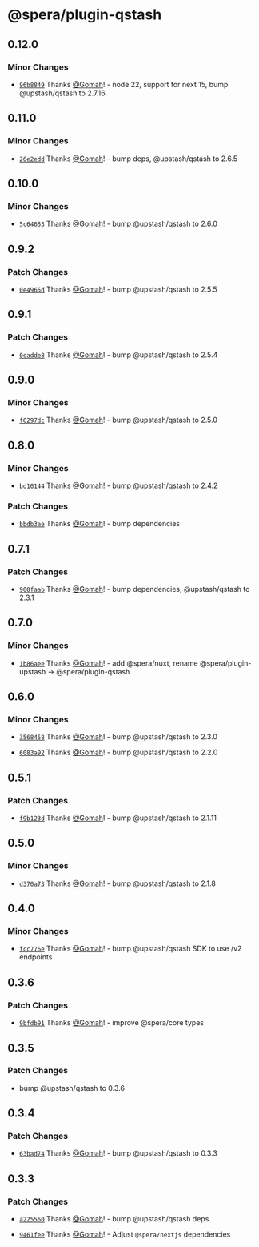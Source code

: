 # @spera/plugin-qstash

## 0.12.0

### Minor Changes

- [`96b8849`](https://github.com/Gomah/spera/commit/96b8849f4c2dc46b1c5b838c8e8a54b74842b697) Thanks [@Gomah](https://github.com/Gomah)! - node 22, support for next 15, bump @upstash/qstash to 2.7.16

## 0.11.0

### Minor Changes

- [`26e2edd`](https://github.com/Gomah/spera/commit/26e2edd02e0a0a1ba9ca0406407a442c6ca59f0f) Thanks [@Gomah](https://github.com/Gomah)! - bump deps, @upstash/qstash to 2.6.5

## 0.10.0

### Minor Changes

- [`5c64653`](https://github.com/Gomah/spera/commit/5c646535e88539e6c44017efabe0040e5aa62c21) Thanks [@Gomah](https://github.com/Gomah)! - bump @upstash/qstash to 2.6.0

## 0.9.2

### Patch Changes

- [`0e4965d`](https://github.com/Gomah/spera/commit/0e4965d815ebd4082c663387d6838eda6114cc0d) Thanks [@Gomah](https://github.com/Gomah)! - bump @upstash/qstash to 2.5.5

## 0.9.1

### Patch Changes

- [`0eadde8`](https://github.com/Gomah/spera/commit/0eadde8a25966a19e7bdae84554a4127c37cf53f) Thanks [@Gomah](https://github.com/Gomah)! - bump @upstash/qstash to 2.5.4

## 0.9.0

### Minor Changes

- [`f6297dc`](https://github.com/Gomah/spera/commit/f6297dc4b81f1af35186e78f373705ea4a7cce78) Thanks [@Gomah](https://github.com/Gomah)! - bump @upstash/qstash to 2.5.0

## 0.8.0

### Minor Changes

- [`bd10144`](https://github.com/Gomah/spera/commit/bd10144ab20daf0fc0e39842b46275bfc2647c81) Thanks [@Gomah](https://github.com/Gomah)! - bump @upstash/qstash to 2.4.2

### Patch Changes

- [`bbdb3ae`](https://github.com/Gomah/spera/commit/bbdb3aed4dcd395ab5634e3b23a8031988b59b1b) Thanks [@Gomah](https://github.com/Gomah)! - bump dependencies

## 0.7.1

### Patch Changes

- [`900faab`](https://github.com/Gomah/spera/commit/900faabdb4be64600bf7d57aedcc30cbd5a49ea7) Thanks [@Gomah](https://github.com/Gomah)! - bump dependencies, @upstash/qstash to 2.3.1

## 0.7.0

### Minor Changes

- [`1b86aee`](https://github.com/Gomah/spera/commit/1b86aee9ab3db4d8bf622b93b70f44e1e73ff451) Thanks [@Gomah](https://github.com/Gomah)! - add @spera/nuxt, rename @spera/plugin-upstash -> @spera/plugin-qstash

## 0.6.0

### Minor Changes

- [`3568458`](https://github.com/Gomah/spera/commit/356845834308714ce87c7c532aefd935f38840bd) Thanks [@Gomah](https://github.com/Gomah)! - bump @upstash/qstash to 2.3.0

- [`6083a92`](https://github.com/Gomah/spera/commit/6083a92215dac166dbe8bf6b47f19eb481fa1c2a) Thanks [@Gomah](https://github.com/Gomah)! - bump @upstash/qstash to 2.2.0

## 0.5.1

### Patch Changes

- [`f9b123d`](https://github.com/Gomah/spera/commit/f9b123d845538cbbbd4ecacb050530e8ea76ef41) Thanks [@Gomah](https://github.com/Gomah)! - bump @upstash/qstash to 2.1.11

## 0.5.0

### Minor Changes

- [`d370a73`](https://github.com/Gomah/spera/commit/d370a732c5523841137c8b517c512b7f7bd72517) Thanks [@Gomah](https://github.com/Gomah)! - bump @upstash/qstash to 2.1.8

## 0.4.0

### Minor Changes

- [`fcc776e`](https://github.com/Gomah/spera/commit/fcc776e947b92aba4f770d70cb145214ff38b2c3) Thanks [@Gomah](https://github.com/Gomah)! - bump @upstash/qstash SDK to use /v2 endpoints

## 0.3.6

### Patch Changes

- [`9bfdb91`](https://github.com/Gomah/spera/commit/9bfdb91c3bdf029a7cb01bf39686db0d8be4e0ca) Thanks [@Gomah](https://github.com/Gomah)! - improve @spera/core types

## 0.3.5

### Patch Changes

- bump @upstash/qstash to 0.3.6

## 0.3.4

### Patch Changes

- [`63bad74`](https://github.com/Gomah/spera/commit/63bad74615387d4b0433165e08ab986d1fe63fde) Thanks [@Gomah](https://github.com/Gomah)! - bump @upstash/qstash to 0.3.3

## 0.3.3

### Patch Changes

- [`a225560`](https://github.com/Gomah/spera/commit/a2255607023d5f681acb256dd75d33d42441a64e) Thanks [@Gomah](https://github.com/Gomah)! - bump @upstash/qstash deps

- [`9461fee`](https://github.com/Gomah/spera/commit/9461fee77ae57df87e5e02970c2810c0a608553b) Thanks [@Gomah](https://github.com/Gomah)! - Adjust `@spera/nextjs` dependencies
